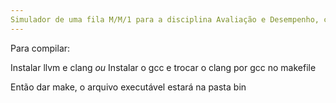 ```yaml
---
Simulador de uma fila M/M/1 para a disciplina Avaliação e Desempenho, com o professor Paulo Aguiar
---
```


Para compilar:

Instalar llvm e clang
*ou*
Instalar o gcc e trocar o clang por gcc no makefile

Então dar make, o arquivo executável estará na pasta bin
